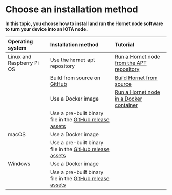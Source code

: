 # Choose an installation method

**In this topic, you choose how to install and run the Hornet node software to turn your device into an IOTA node.**

|**Operating system**|**Installation method**|**Tutorial**|
|:-------------------|:----------------------|:-----------|
|Linux and Raspberry Pi OS|Use the `hornet` apt repository|[Run a Hornet node from the APT repository](../tutorials/install-hornet-linux.md)|
| |Build from source on [GitHub](https://github.com/gohornet/hornet)| [Build Hornet from source](../tutorials/build-from-source.md)|
| |Use a Docker image| [Run a Hornet node in a Docker container](../tutorials/install-hornet-docker.md)
| |Use a pre-built binary file in the [GitHub release assets](https://github.com/gohornet/hornet/releases)| |
|macOS|Use a Docker image| |
| |Use a pre-built binary file in the [GitHub release assets](https://github.com/gohornet/hornet/releases)
|Windows|Use a Docker image| |
| |Use a pre-built binary file in the [GitHub release assets](https://github.com/gohornet/hornet/releases)
